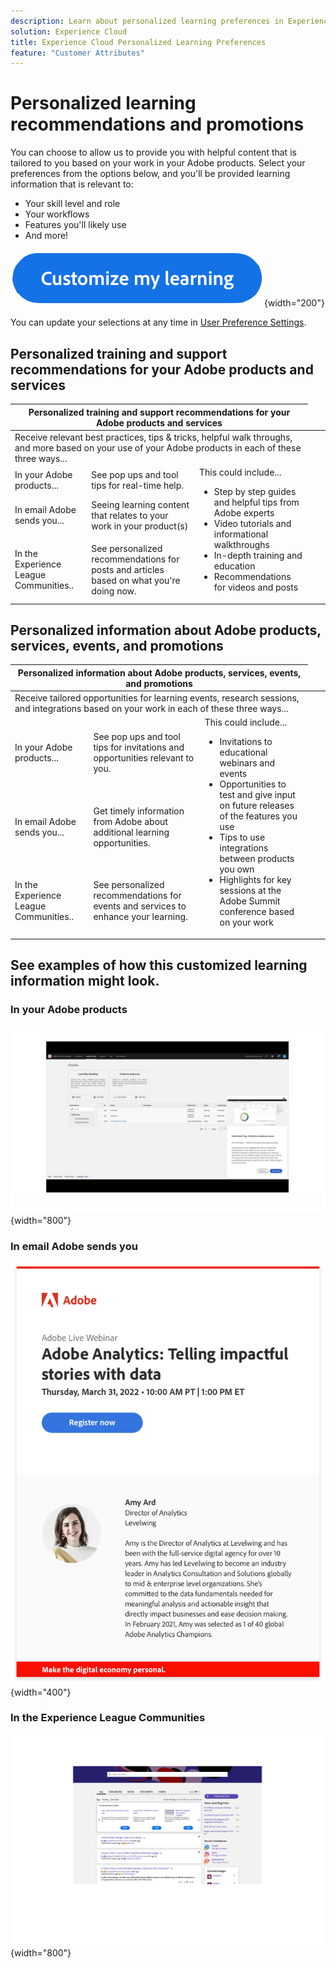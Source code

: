 ```yaml
---
description: Learn about personalized learning preferences in Experience Cloud. This allows customers to receive personalized help and promotions via email, in their Adobe Experience Cloud products, and within the Adobe Experience League Communities based on their Usage Data.
solution: Experience Cloud
title: Experience Cloud Personalized Learning Preferences
feature: "Customer Attributes"
---
```


# Personalized learning recommendations and promotions

You can choose to allow us to provide you with helpful content that is tailored to you based on your work in your Adobe products. Select your preferences from the options below, and you'll be provided learning information that is relevant to:

* Your skill level and role
* Your workflows
* Features you'll likely use
* And more!

[![](assets/personalized-learning-customized-learning-button.png)](https://experience.adobe.com/?shell_forceuserconsent=true#/home){width="200"}


You can update your selections at any time in [User Preference Settings](https://experience.adobe.com/preferences/).


## Personalized training and support recommendations for your Adobe products and services

<table>
<thead>
  <tr>
    <th colspan="3">Personalized training and support recommendations for your Adobe products and services</th>
  </tr>
</thead>
<tbody>
  <tr>
    <td colspan="3">Receive relevant best practices, tips & tricks, helpful walk throughs, and more based on your use of your Adobe products in each of these three ways...</td>
    <td></td>
    <td></td>
  </tr>
  <tr>
    <td>In your Adobe products...<br></td>
    <td>See pop ups and tool tips for real-time help.</td>
    <td rowspan="3">This could include... <ul><li>Step by step guides and helpful tips from Adobe experts</li> 
    <li>Video tutorials and informational walkthroughs</li> 
    <li>In-depth training and education</li> 
    <li>Recommendations for videos and posts</li>
    </ul></td>
  </tr>
  <tr>
    <td>In email Adobe sends you...</td>
    <td>Seeing learning content that relates to your work in your product(s)</td>
  </tr>
  <tr>
    <td>In the Experience League Communities..</td>
    <td>See personalized recommendations for posts and articles based on what you're doing now.</td>
  </tr>
</tbody>
</table>


## Personalized information about Adobe products, services, events, and promotions

<table>
<thead>
  <tr>
    <th colspan="3">Personalized information about Adobe products, services, events, and promotions</th>
  </tr>
</thead>
<tbody>
  <tr>
    <td colspan="3">Receive tailored opportunities for learning events, research sessions, and integrations based on your work in each of these three ways...</td>
    <td></td>
    <td></td>
  </tr>
  <tr>
    <td>In your Adobe products...<br></td>
    <td>See pop ups and tool tips for invitations and opportunities relevant to you.</td>
    <td rowspan="3">This could include... <ul>
    <li>Invitations to educational webinars and events</li> 
    <li>Opportunities to test and give input on future releases of the features you use</li>
    <li>Tips to use integrations between products you own</li> 
    <li>Highlights for key sessions at the Adobe Summit conference based on your work</li>
    </ul></td>
  </tr>
  <tr>
    <td>In email Adobe sends you...</td>
    <td>Get timely information from Adobe about additional learning opportunities.</td>
  </tr>
  <tr>
    <td>In the Experience League Communities..</td>
    <td>See personalized recommendations for events and services to enhance your learning.</td>
  </tr>
</tbody>
</table>


## See examples of how this customized learning information might look.


### In your Adobe products

![](assets/personalized-learning-in-product.gif){width="800"}

### In email Adobe sends you

![](assets/personalized-learning-email.png){width="400"}

### In the Experience League Communities

![](assets/personalized-learning-communities.png){width="800"}
